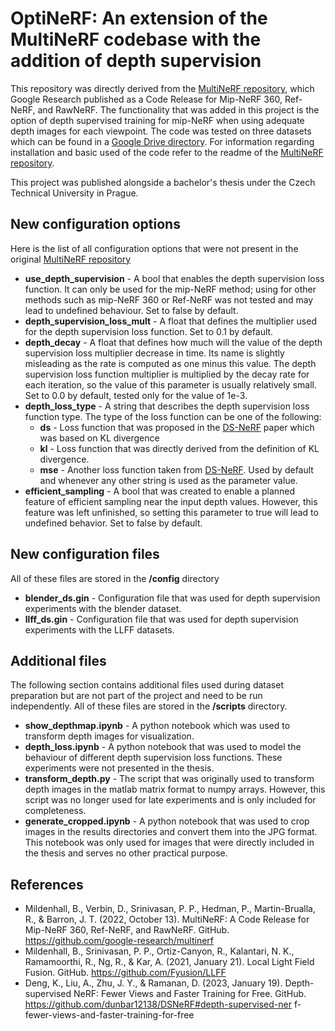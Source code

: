 # OptiNeRF: An extension of the MultiNeRF codebase with the addition of depth supervision

This repository was directly derived from the [MultiNeRF repository](https://github.com/google-research/multinerf), which Google Research published as a Code Release for Mip-NeRF 360, Ref-NeRF, and RawNeRF. The functionality that was added in this project is the option of depth supervised training for mip-NeRF when using adequate depth images for each viewpoint. The code was tested on three datasets which can be found in a [Google Drive directory](https://drive.google.com/drive/folders/1CvObrtawHvlLIk1IRxcQiaQAqaa1BW9_?usp=share_link). For information regarding installation and basic used of the code refer to the readme of the [MultiNeRF repository](https://github.com/google-research/multinerf).

This project was published alongside a bachelor's thesis under the Czech Technical University in Prague.

## New configuration options

Here is the list of all configuration options that were not present in the original [MultiNeRF repository](https://github.com/google-research/multinerf)


- **use_depth_supervision** - A bool that enables the depth supervision loss function. It can only be used for the mip-NeRF method; using for other methods such as mip-NeRF 360 or Ref-NeRF was not tested and may lead to undefined behaviour. Set to false by default.
- **depth_supervision_loss_mult** - A float that defines the multiplier used for the depth supervision loss function. Set to 0.1 by default.
- **depth_decay** - A float that defines how much will the value of the depth supervision loss multiplier decrease in time. Its name is slightly misleading as the rate is computed as one minus this value. The depth supervision loss function multiplier is multiplied by the decay rate for each iteration, so the value of this parameter is usually relatively small. Set to 0.0 by default, tested only for the value of 1e-3.
- **depth_loss_type** - A string that describes the depth supervision loss function type. The type of the loss function can be one of the following:
  - **ds** - Loss function that was proposed in the [DS-NeRF](https://github.com/dunbar12138/DSNeRF) paper which was based on KL divergence
  - **kl** - Loss function that was directly derived from the definition of KL divergence.
  - **mse** - Another loss function taken from [DS-NeRF](https://github.com/dunbar12138/DSNeRF). Used by default and whenever any other string is used as the parameter value.
- **efficient_sampling** - A bool that was created to enable a planned feature of efficient sampling near the input depth values. However, this feature was left unfinished, so setting this parameter to true will lead to undefined behavior. Set to false by default.

## New configuration files

All of these files are stored in the **/config** directory

- **blender_ds.gin** - Configuration file that was used for depth supervision experiments with the blender dataset.
- **llff_ds.gin** - Configuration file that was used for depth supervision experiments with the LLFF datasets.

## Additional files

The following section contains additional files used during dataset preparation but are not part of the project and need to be run independently. All of these files are stored in the **/scripts** directory.

- **show_depthmap.ipynb** - A python notebook which was used to transform depth images for visualization.
- **depth_loss.ipynb** - A python notebook that was used to model the behaviour of different depth supervision loss functions. These experiments were not presented in the thesis.
- **transform_depth.py** - The script that was originally used to transform depth images in the matlab matrix format to numpy arrays. However, this script was no longer used for late experiments and is only included for completeness.
- **generate_cropped.ipynb** - A python notebook that was used to crop images in the results directories and convert them into the JPG format. This notebook was only used for images that were directly included in the thesis and serves no other practical purpose.

## References

- Mildenhall, B., Verbin, D., Srinivasan, P. P., Hedman, P., Martin-Brualla, R., & Barron, J. T. (2022, October 13). MultiNeRF: A Code Release for Mip-NeRF 360, Ref-NeRF, and RawNeRF. GitHub.
https://github.com/google-research/multinerf
- Mildenhall, B., Srinivasan, P. P., Ortiz-Canyon, R., Kalantari, N. K., Ramamoorthi, R., Ng, R., & Kar, A. (2021, January 21). Local Light Field Fusion. GitHub. https://github.com/Fyusion/LLFF
- Deng, K., Liu, A., Zhu, J. Y., & Ramanan, D. (2023, January 19). Depth-
supervised NeRF: Fewer Views and Faster Training for Free. GitHub.
https://github.com/dunbar12138/DSNeRF#depth-supervised-ner
f-fewer-views-and-faster-training-for-free

